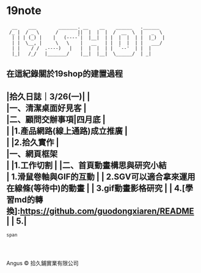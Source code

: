 # 19note
```
  __    ___        _______. __    __    ______   .______     
 /_ |  / _ \      /       ||  |  |  |  /  __  \  |   _  \    
  | | | (_) |    |   (----`|  |__|  | |  |  |  | |  |_)  |   
  | |  \__, |     \   \    |   __   | |  |  |  | |   ___/    
  | |    / /  .----)   |   |  |  |  | |  `--'  | |  |        
  |_|   /_/   |_______/    |__|  |__|  \______/  | _|       
```
 在這紀錄關於19shop的建置過程                                 
--------------------------------------   
|拾久日誌｜3/26(一)|          |                                         
    |一、清潔桌面好見客           |                                     
    |二、顧問交辦事項|四月底         |                                       
    |    |1.產品網路(線上通路)成立推廣  |                                                 
    |    |2.拾久實作             |                                      
    |一、網頁框架                                                   
    |    |1.工作切割                                                   |
    |二、首頁動畫構思與研究小結                                                   
    |    1.滑鼠卷軸與GIF的互動                                                   |
    |    2.SGV可以適合拿來運用在線條(等待中)的動畫                                                   |
    |    3.gif動畫影格研究                                                   |
    |    4.[學習md的轉換]:https://github.com/guodongxiaren/README                                                   |
    |    5.|
--------------------------------------   
`span`
```
    
                                                          
```





Angus &copy; 拾久鋪實業有限公司 
